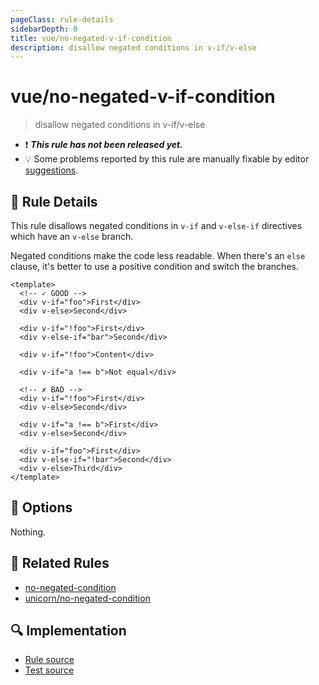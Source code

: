 ```yaml
---
pageClass: rule-details
sidebarDepth: 0
title: vue/no-negated-v-if-condition
description: disallow negated conditions in v-if/v-else
---
```


# vue/no-negated-v-if-condition

> disallow negated conditions in v-if/v-else

- :exclamation: <badge text="This rule has not been released yet." vertical="middle" type="error"> _**This rule has not been released yet.**_ </badge>
- :bulb: Some problems reported by this rule are manually fixable by editor [suggestions](https://eslint.org/docs/developer-guide/working-with-rules#providing-suggestions).

## :book: Rule Details

This rule disallows negated conditions in `v-if` and `v-else-if` directives which have an `v-else` branch.

Negated conditions make the code less readable. When there's an `else` clause, it's better to use a positive condition and switch the branches.

<eslint-code-block :rules="{'vue/no-negated-v-if-condition': ['error']}">

```vue
<template>
  <!-- ✓ GOOD -->
  <div v-if="foo">First</div>
  <div v-else>Second</div>

  <div v-if="!foo">First</div>
  <div v-else-if="bar">Second</div>

  <div v-if="!foo">Content</div>

  <div v-if="a !== b">Not equal</div>

  <!-- ✗ BAD -->
  <div v-if="!foo">First</div>
  <div v-else>Second</div>

  <div v-if="a !== b">First</div>
  <div v-else>Second</div>

  <div v-if="foo">First</div>
  <div v-else-if="!bar">Second</div>
  <div v-else>Third</div>
</template>
```

</eslint-code-block>

## :wrench: Options

Nothing.

## :couple: Related Rules

- [no-negated-condition](https://eslint.org/docs/latest/rules/no-negated-condition)
- [unicorn/no-negated-condition](https://github.com/sindresorhus/eslint-plugin-unicorn/blob/main/docs/rules/no-negated-condition.md)

## :mag: Implementation

- [Rule source](https://github.com/vuejs/eslint-plugin-vue/blob/master/lib/rules/no-negated-v-if-condition.js)
- [Test source](https://github.com/vuejs/eslint-plugin-vue/blob/master/tests/lib/rules/no-negated-v-if-condition.js)
